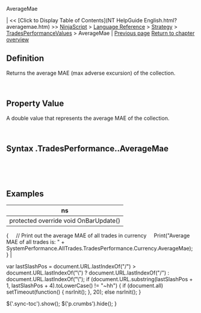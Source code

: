 ﻿










 


AverageMae







| &lt;&lt; [Click to Display Table of Contents](NT HelpGuide English.html?averagemae.htm) &gt;&gt;
 [NinjaScript](ninjascript.htm) &gt; [Language Reference](language_reference_wip.htm) &gt; [Strategy](strategy.htm) &gt; [TradesPerformanceValues](tradesperformancevalues.htm) &gt;
AverageMae | [Previous page](averageetd.htm)
[Return to chapter overview](tradesperformancevalues.htm)










Definition
----------


Returns the average MAE (max adverse excursion) of the collection.  

 


Property Value
--------------


A double value that represents the average MAE of the collection.


 


Syntax
<tradecollection>.TradesPerformance.<tradesperformancevalues>.AverageMae
-------------------------------------------------------------------------------


 


 



Examples
--------




| ns |
| --- |
| protected override void OnBarUpdate()
{
     // Print out the average MAE of all trades in currency
     Print("Average MAE of all trades is: " + SystemPerformance.AllTrades.TradesPerformance.Currency.AverageMae);
} |






 
 var lastSlashPos = document.URL.lastIndexOf("/") &gt; document.URL.lastIndexOf("\\") ? document.URL.lastIndexOf("/") : document.URL.lastIndexOf("\\");
 if (document.URL.substring(lastSlashPos + 1, lastSlashPos + 4).toLowerCase() != "~hh") {
 if (document.all) setTimeout(function() {
 nsrInit();
 }, 20);
 else nsrInit();
 }
 
 
 $('.sync-toc').show();
 $('p.crumbs').hide();
 }
 
 
 



</tradesperformancevalues></tradecollection>